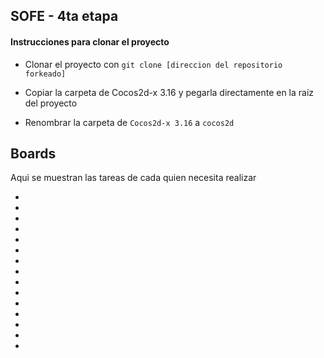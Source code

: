## SOFE - 4ta etapa
#### Instrucciones para clonar el proyecto

- Clonar el proyecto con `git clone [direccion del repositorio forkeado]`

- Copiar la carpeta de Cocos2d-x 3.16 y pegarla directamente en la raiz del proyecto

- Renombrar la carpeta de `Cocos2d-x 3.16` a `cocos2d` 


## Boards

Aqui se muestran las tareas de cada quien necesita realizar

- [Alberto Lopez Porras]: https://trello.com/b/lBKxPy88
- [César Jhovany González Casas]: https://trello.com/b/IX9i90vu
- [Christopher Jáquez Prado]: https://trello.com/b/nAKeXtYl
- [Ernesto Tadeo Magallanes Lima]: https://trello.com/b/h2G0bAUr
- [Geovany Gameros]: https://trello.com/b/27BRb3Ih
- [Heber Torres]: https://trello.com/b/ba8pziPQ
- [Héctor Robles Montes]: https://trello.com/b/WNMjCvUg
- [Hugo Fernando Licon Valenzuela]: https://trello.com/b/t8dAKLKA
- [Javier Iván Venegas Carrillo]: https://trello.com/b/ZpL7tjN9
- [Jonás Perusquía Morales]: https://trello.com/b/xMz8k60n
- [Jose Martin Burciaga Muñoz]: https://trello.com/b/qbvP9U9X
- [Josué Oswaldo García Rembao]: https://trello.com/b/WDDpzTXj
- [Juan Daniel Amparan de la Garza]: https://trello.com/b/iKAcun9L
- [Karla Vanessa Trevizo Torres]: https://trello.com/b/frGpUVCr
- [Yamil Adrián Elías Soto]: https://trello.com/b/FSihUuOa

